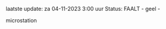 laatste update: 
za 04-11-2023  3:00   uur 
Status: FAALT - geel - 
<div class="service Y">microstation</div>